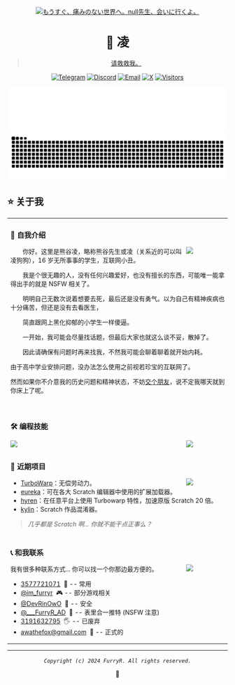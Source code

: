 <div align="center">

[![もうすぐ、痛みのない世界へ。null先生、会いに行くよ。](https://avatars.githubusercontent.com/u/55276797?v=4)](https://github.com/FurryR)

# 🐺 凌

> [请救救我。](https://github.com/FurryR/esu)

<div align="center">

[![Telegram](https://img.shields.io/badge/Telegram-blue?style=flat-square&logo=telegram)](#-和我联系) [![Discord](https://img.shields.io/badge/Discord-darkblue?style=flat-square&logo=discord)](#-和我联系) [![Email](https://img.shields.io/badge/Email-green?style=flat-square&logo=gmail)](#-和我联系) [![X](https://img.shields.io/badge/X-black?style=flat-square&logo=X)](#-和我联系) [![Visitors](https://api.visitorbadge.io/api/visitors?path=https%3A%2F%2Fgithub.com%2FFurryR&label=Visitors&countColor=%2337d67a&style=flat-square)](http://github.com/FurryR)

</div>

<img src="./assets/github-metrics.svg" />

<picture>
  <source media="(prefers-color-scheme: dark)" srcset="./assets/github-contribution-grid-snake-dark.svg" />
  <source media="(prefers-color-scheme: light), (prefers-color-scheme: no-preference)" srcset="./assets/github-contribution-grid-snake.svg" />
  <img src="./assets/github-contribution-grid-snake.svg" />
</picture>

</div>

## ⭐ 关于我

<table>
<tr><td>

### 🐺 自我介绍

<img align="right" width="88" src="https://openmoji.org/data/color/svg/1F43E.svg" />

&emsp;&emsp;你好。这里是熊谷凌，略称熊谷先生或凌（关系近的可以叫凌狗狗），16 岁无所事事的学生，互联网小丑。

&emsp;&emsp;我是个很无趣的人，没有任何兴趣爱好，也没有擅长的东西，可能唯一能拿得出手的就是 NSFW 相关了。

&emsp;&emsp;明明自己无数次说着想要去死，最后还是没有勇气。以为自己有精神疾病也十分痛苦，但还是没有去看医生，

&emsp;&emsp;简直跟网上黑化抑郁的小学生一样傻逼。

&emsp;&emsp;一开始，我可能会尽量找话题，但最后大家也就这么谈不妥，散掉了。

&emsp;&emsp;因此请确保有问题时再来找我，不然我可能会聊着聊着就开始内耗。

由于高中学业安排问题，没办法怎么使用之前视若珍宝的互联网了。

然而如果你不介意我的历史问题和精神状态，不妨[交个朋友](#-和我联系)，说不定我哪天就到你床上了呢。<img width=1000 />

</td></tr>
<tr><td>

### 🛠️ 编程技能

<img align="right" width="88" src="https://openmoji.org/data/color/svg/1F431-200D-1F4BB.svg" />

<picture>
  <source
    srcset="https://github-readme-stats.vercel.app/api/wakatime?username=FurryR&layout=compact&text_color=f0f6fc&bg_color=00000000&hide_border=true&hide_title=true"
    media="(prefers-color-scheme: dark)"
  />
  <source
    srcset="https://github-readme-stats.vercel.app/api/wakatime?username=FurryR&layout=compact&text_color=1f2328&bg_color=00000000&hide_border=true&hide_title=true"
    media="(prefers-color-scheme: light), (prefers-color-scheme: no-preference)"
  />
  <img src="https://github-readme-stats.vercel.app/api/wakatime?username=FurryR&layout=compact&text_color=f0f6fc&bg_color=00000000&hide_border=true&hide_title=true" />
</picture>

</td></tr>
<tr><td>

### 🚧 近期项目

<img align="right" width="88" src="https://openmoji.org/data/color/svg/E045.svg" />

- [TurboWarp](https://github.com/TurboWarp/scratch-vm)：无偿劳动力。
- [eureka](https://github.com/EurekaScratch/eureka)：可在各大 Scratch 编辑器中使用的扩展加载器。
- [hyren](https://github.com/FurryR/Hyren)：在任意平台上使用 Turbowarp 特性，加速原版 Scratch 20 倍。
- [kylin](https://github.com/FurryR/kylin-extension)：Scratch 作品混淆器。

> _几乎都是 Scratch 啊... 你就不能干点正事么？_

</td></tr>

<tr><td>

### 📞 和我联系

<img align="right" width="88" src="https://openmoji.org/data/color/svg/E040.svg" />

我有很多种联系方式... 你可以找一个你那边最方便的。

- [3577721071](https://qm.qq.com/q/QlGgZqe2aW&personal_qrcode_source=3)&nbsp;&nbsp;📌 -- 常用
- [@im_furryr](https://discord.com/users/im_furryr)&nbsp;&nbsp;🎮 -- 部分游戏相关
- [@DevRinOwO](https://t.me/DevRinOwO)&nbsp;&nbsp;🔐 -- 安全
- [@___FurryR_AD](https://x.com/___FurryR_AD)&nbsp;&nbsp;💬 -- 表里合一推特 (NSFW 注意)
- [3191632795](https://qm.qq.com/q/GVAI4qOcqO&personal_qrcode_source=3)&nbsp;&nbsp;🖐️ -- 已废弃
- [awathefox@gmail.com](mailto:awathefox@gmail.com)&nbsp;&nbsp;🏢 -- 正式的

</td></tr>

</table>

---

<div align="center">

_`Copyright (c) 2024 FurryR. All rights reserved.`_

🥲

</div>
